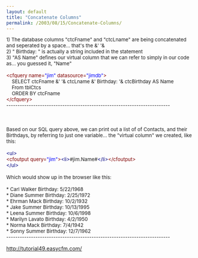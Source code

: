 ```yaml
---
layout: default
title: "Concatenate Columns"
permalink: /2003/08/15/Concatenate-Columns/
---
```


<P><FONT size=2>1) The database columns "ctcFname" and "ctcLname" are being concatenated and seperated by a space... that's the &amp;' '&amp;<BR>2) " Birthday: " is actually a string included in the statement<BR>3) "AS Name" defines our virtual column that we can refer to simply in our code as... you guessed it, "Name"<BR><BR><FONT color=#800000>&lt;cfquery name=</FONT><FONT color=#0000ff>"jim"</FONT><FONT color=#800000> datasource=</FONT><FONT color=#0000ff>"jimdb"</FONT><FONT color=#800000>&gt;</FONT><BR>&nbsp;&nbsp;&nbsp; SELECT ctcFname &amp;' '&amp; ctcLname &amp;' Birthday: '&amp; ctcBirthday AS Name&nbsp;<BR>&nbsp;&nbsp;&nbsp; From tblCtcs<BR>&nbsp;&nbsp;&nbsp; ORDER BY ctcFname<BR><FONT color=#800000>&lt;/cfquery&gt;</FONT><BR>-------------------------------------------------------------------------<BR><BR><BR><BR>Based on our SQL query above, we can print out a list of of Contacts, and their Birthdays, by referring to just one variable... the "virtual column" we created, like this:<BR><BR><FONT color=#000080>&lt;ul&gt;</FONT><BR><FONT color=#800000>&lt;cfoutput query=</FONT><FONT color=#0000ff>"jim"</FONT><FONT color=#800000>&gt;</FONT><FONT color=#000080>&lt;li&gt;</FONT>#jim.Name#<FONT color=#000080>&lt;/li&gt;</FONT><FONT color=#800000>&lt;/cfoutput&gt;</FONT><BR><FONT color=#000080>&lt;/ul&gt;</FONT><BR><BR>Which would show up in the browser like this:<BR><BR>* Carl Walker Birthday: 5/22/1968<BR>* Diane Summer Birthday: 2/25/1972<BR>* Ehrman Mack Birthday: 10/2/1932<BR>* Jake Summer Birthday: 10/13/1995<BR>* Leena Summer Birthday: 10/6/1998<BR>* Marilyn Lavato Birthday: 4/2/1950<BR>* Norma Mack Birthday: 7/4/1942<BR>* Sonny Summer Birthday: 12/7/1962<BR>-------------------------------------------------------------------------</FONT><BR></P>
<P><A href="http://tutorial49.easycfm.com/" target=_blank>http://tutorial49.easycfm.com/</A></P>